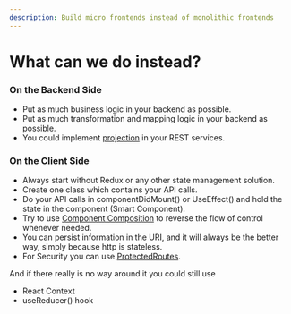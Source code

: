 ```yaml
---
description: Build micro frontends instead of monolithic frontends
---
```


# What can we do instead?

### On the Backend Side

* Put as much business logic in your backend as possible.
* Put as much transformation and mapping logic in your backend as possible.
* You could implement [projection](https://jsonapi.org/format/#fetching-sparse-fieldsets) in your REST services.

### On the Client Side

* Always start without Redux or any other state management solution.
* Create one class which contains your API calls.
* Do your API calls in componentDidMount\(\) or UseEffect\(\) and hold the state in the component \(Smart Component\).
* Try to use [Component Composition](https://reactjs.org/docs/composition-vs-inheritance.html) to reverse the flow of control whenever needed.
* You can persist information in the URI, and it will always be the better way, simply because http is stateless.
* For Security you can use [ProtectedRoutes](https://reacttraining.com/react-router/native/example/auth-workflow).



And if there really is no way around it you could still use

* React Context
* useReducer\(\) hook

